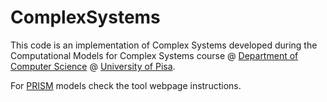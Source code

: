 # ComplexSystems

This code is an implementation of Complex Systems developed during the Computational Models for 
Complex Systems course @ [Department of Computer Science](https://www.di.unipi.it/en/) 
@ [University of Pisa](https://www.unipi.it/index.php/english).

For [PRISM]('https://www.prismmodelchecker.org/manual/InstallingPRISM/Instructions') models check 
the tool webpage instructions.
